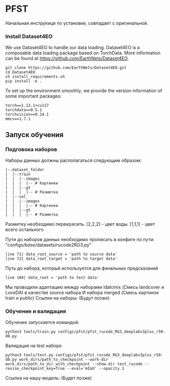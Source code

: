 # PFST
Начальная инструкиця по установке, совпадает с оригинальной. 

### Install Dataset4EO
We use Dataset4EO to handle our data loading. Dataset4EO is a composable data loading package based on TorchData. More information can be found at https://github.com/EarthNets/Dataset4EO.

```shell
git clone https://github.com/EarthNets/Dataset4EO.git
cd Dataset4EO
sh install_requirements.sh
pip install -e .
```
To set up the environment smoothly, we provide the version information of some important packages:
```shell
torch==1.13.1+cu117
torchdata==0.5.1
torchvision==0.14.1
mmcv==1.7.1
```

## Запуск обучения
### Подговока наборов
Наборы данных должны располагаться следующим образом:
```shell
|--dataset_folder
|  |--train
|  |  |--images
|  |  |  |-- # Картинки
|  |  |--gt
|  |  |  |-- # Разметка
|  |--val
|  |  |--images
|  |  |  |-- # Картинки
|  |  |--gt
|  |  |  |-- # Разметка  
```
Разметку необходимо перекрасить. [2,2,2] - цвет воды. [1,1,1] - цвет всего остального

Пути до наборов данных необходимо прописать в конфиге по пути: "configs/_base_/datasets/rucode2RG3.py"
```shell
line 71| data_root_source = 'path to source data'
line 72| data_root_target = 'path to target data'
```
Путь до набора, который используется для финальных предсказаний
```shell
line 104| data_root = 'path to test data'
```

Мы проводили адаптацию между наборами ldalcmix (Смесь landcover и LoveDA) в качестве source набора
И набора merged (Смесь картинок train и public)
Ссылки на наборы:
(Будут позже)

### Обучение и валидация
Обучение запускается командой:
```shell
python3 tools/train.py configs/pfst/pfst_rucode_RG3_deeplabv3plus_r50-d8.py
```
Валидация на test наборе

```shell
python3 tools/test.py configs/pfst/pfst_rucode_RG3_deeplabv3plus_r50-d8.py work_dirs/path_to_checkpoint --work-dir work_dirs/path_to_dir_with_checkpoint --show-dir test_rucode --revise_checkpoint_key=True --eval='mIoU' --opacity 1
```

Ссылка на нашу модель: 
(Будет позже)

